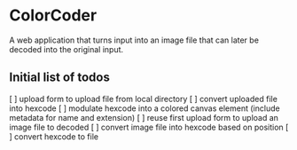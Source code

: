 # ColorCoder
A web application that turns input into an image file that can later be decoded into the original input.

## Initial list of todos
[ ] upload form to upload file from local directory
[ ] convert uploaded file into hexcode
[ ] modulate hexcode into a colored canvas element (include metadata for name and extension)
[ ] reuse first upload form to upload an image file to decoded
[ ] convert image file into hexcode based on position
[ ] convert hexcode to file